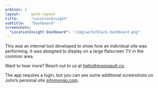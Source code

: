 ```yaml
---
ordinal: 1
layout:     work-layout
title:      "LocationInsight"
subtitle:   "Dashboard"
screenshots:
  "LocationInsight Dashboard": "/img/work/black-dashboard.png"
---
```


This was an internal tool developed to show how an individual site was performing. It was designed to display on a large flatscreen TV in the common area.

Want to hear more? Reach out to us at [hello@moonsault.co](mailto:hello@moonsault.co).

The app requires a login, but you can see some additional screenshots on John’s personal site [infomongo.com](http://infomongo.com).
